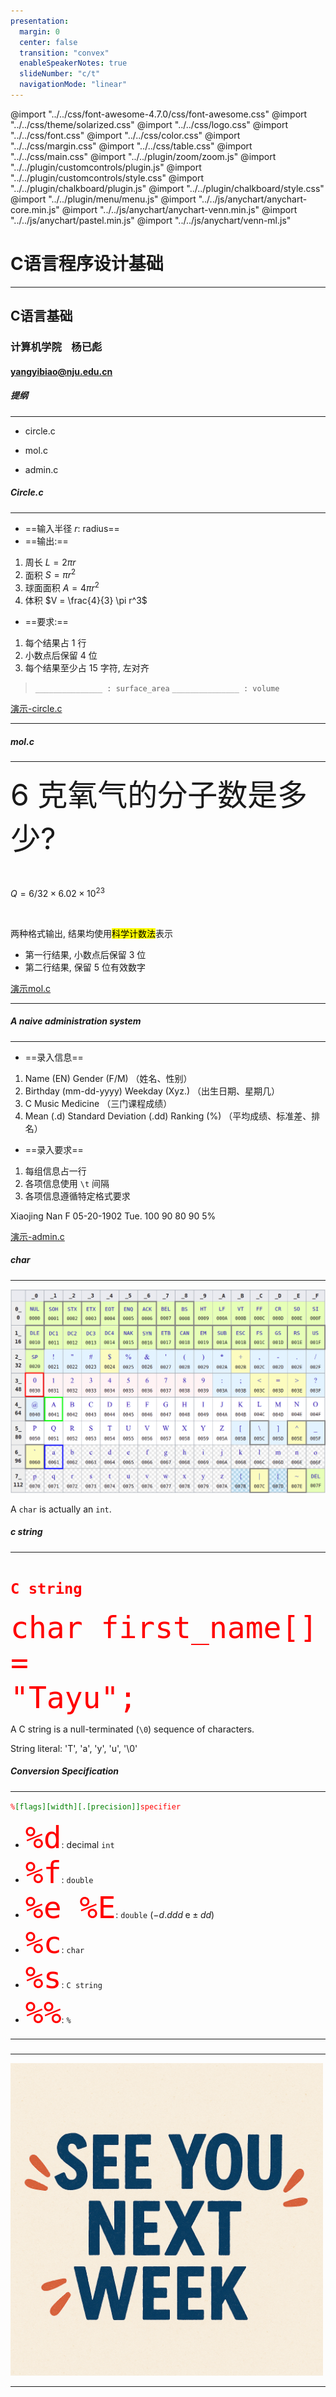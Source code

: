 ```yaml
---
presentation: 
  margin: 0
  center: false
  transition: "convex"
  enableSpeakerNotes: true
  slideNumber: "c/t"
  navigationMode: "linear"
---
```


@import "../../css/font-awesome-4.7.0/css/font-awesome.css"
@import "../../css/theme/solarized.css"
@import "../../css/logo.css"
@import "../../css/font.css"
@import "../../css/color.css"
@import "../../css/margin.css"
@import "../../css/table.css"
@import "../../css/main.css"
@import "../../plugin/zoom/zoom.js"
@import "../../plugin/customcontrols/plugin.js"
@import "../../plugin/customcontrols/style.css"
@import "../../plugin/chalkboard/plugin.js"
@import "../../plugin/chalkboard/style.css"
@import "../../plugin/menu/menu.js"
@import "../../js/anychart/anychart-core.min.js"
@import "../../js/anychart/anychart-venn.min.js"
@import "../../js/anychart/pastel.min.js"
@import "../../js/anychart/venn-ml.js"



<!-- slide data-notes="" -->


<div class="bottom20"></div>

# C语言程序设计基础

<hr class="width50 center">

## C语言基础

<div class="bottom8"></div>

### 计算机学院 &nbsp;&nbsp; 杨已彪

#### [yangyibiao@nju.edu.cn](yangyibiao@nju.edu.cn)



<!-- slide data-notes="" -->


##### 提纲

---

- circle.c

- mol.c

- admin.c



<!-- slide data-notes="" -->


##### Circle.c

---

- ==输入半径 $r$: radius==
- ==输出:==
1. 周长  $L = 2\pi r$
2. 面积  $S = \pi r^2$
3. 球面面积 $A = 4 \pi r^2$
4. 体积 $V = \frac{4}{3} \pi r^3$
- ==要求:==
1. 每个结果占 $1$ 行
2. 小数点后保留 $4$ 位
3. 每个结果至少占 $15$ 字符, 左对齐
  > `_______________ : surface_area`
  > `_______________ : volume`

[演示-circle.c](code/circle.c)

---


<!-- slide data-notes="" -->


##### mol.c

---

<font size = "7">$6$ 克氧气的分子数是多少?</font>

<br>

$Q = 6 / 32 \times 6.02 \times 10^{23}$

<br>

两种格式输出, 结果均使用<mark>科学计数法</mark>表示

- 第一行结果, 小数点后保留 $3$ 位
- 第二行结果, 保留 $5$ 位有效数字


[演示mol.c](code/mol.c)

---



<!-- slide data-notes="" -->


##### A naive administration system

---

- ==录入信息==
1. Name (EN)     Gender (F/M)  （姓名、性别）
2. Birthday (mm-dd-yyyy)     Weekday (Xyz.) （出生日期、星期几）
3. C  Music Medicine （三门课程成绩）
4. Mean (.d)     Standard Deviation (.dd)    Ranking ($\%$) （平均成绩、标准差、排名）

- ==录入要求==
1. 每组信息占一行
2. 各项信息使用 `\t` 间隔
3. 各项信息遵循特定格式要求


Xiaojing Nan  F
05-20-1902    Tue.
100           90     80
90            5%

[演示-admin.c](code/admin.c)


<!-- slide data-notes="" -->

##### char

---

![alt text](figs/ASCII.png)

A `char` is actually an `int`.

<!-- slide data-notes="" -->

##### c string

--- 

# <code><font color = red>C string</font></code>
<code><font color = red size = 8>char first_name[] = "Tayu";</code></font>

A C string is a null-terminated (`\0`) sequence of characters.

String literal: 'T', 'a', 'y', 'u', '\0'



<!-- slide data-notes="" -->

##### Conversion Specification

---

<!--fit--> <code><font color = green><font color = red>%</font>[flags][width][.[precision]]<font color = red>specifier</font></font></code>

- <code><font color = red size = 7>%d</font></code>: decimal `int`
- <code><font color = red size = 7>%f</font></code>: `double`
- <code><font color = red size = 7>%e %E</font></code>: `double` ($-d.ddd \;\text{e} \pm dd$)
- <code><font color = red size = 7>%c</font></code>: `char`
- <code><font color = red size = 7>%s</font></code>: `C string`
- <code><font color = red size = 7>%%</font></code>: `%`

---


<!-- slide data-notes="" -->

#####

---

<div class="top-2">
  <img src="figs/see-you.png" width=500px>
</div>

---









